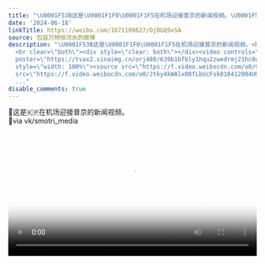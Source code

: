 ```yaml
---
title: "\U0001F53B这是\U0001F1F0\U0001F1F5在机场迎接普京的新闻视频。\U0001F53Bvia vk/smotri_media"
date: '2024-06-18'
linkTitle: https://weibo.com/1671109627/OjDGQ9xSA
source: 包容万物恒河水的微博
description: "\U0001F53B这是\U0001F1F0\U0001F1F5在机场迎接普京的新闻视频。<br>\U0001F53Bvia vk/smotri_media
  <br clear=\"both\"><div style=\"clear: both\"></div><video controls=\"controls\"
  poster=\"https://tvax2.sinaimg.cn/orj480/639b1bfbly1hqu2zwedrmj21hc0u0myh.jpg\"
  style=\"width: 100%\"><source src=\"https://f.video.weibocdn.com/o0/Gf0TifqPlx08fLbUCSHK010412009V9W0E010.mp4?label=mp4_720p&amp;template=1280x720.25.0&amp;ori=0&amp;ps=1CwnkDw1GXwCQx&amp;Expires=1718741544&amp;ssig=0DK6pXbKM6&amp;KID=unistore,video\"><source
  src=\"https://f.video.weibocdn.com/o0/Jtky4kWAlx08fLbUcFsk010412004UO50E010.mp4?label=mp4_hd&amp;template=852x480.25.0&amp;ori=0&a
  ..."
disable_comments: true
---
```

🔻这是🇰🇵在机场迎接普京的新闻视频。<br>🔻via vk/smotri_media <br clear="both"><div style="clear: both"></div><video controls="controls" poster="https://tvax2.sinaimg.cn/orj480/639b1bfbly1hqu2zwedrmj21hc0u0myh.jpg" style="width: 100%"><source src="https://f.video.weibocdn.com/o0/Gf0TifqPlx08fLbUCSHK010412009V9W0E010.mp4?label=mp4_720p&amp;template=1280x720.25.0&amp;ori=0&amp;ps=1CwnkDw1GXwCQx&amp;Expires=1718741544&amp;ssig=0DK6pXbKM6&amp;KID=unistore,video"><source src="https://f.video.weibocdn.com/o0/Jtky4kWAlx08fLbUcFsk010412004UO50E010.mp4?label=mp4_hd&amp;template=852x480.25.0&amp;ori=0&a ...